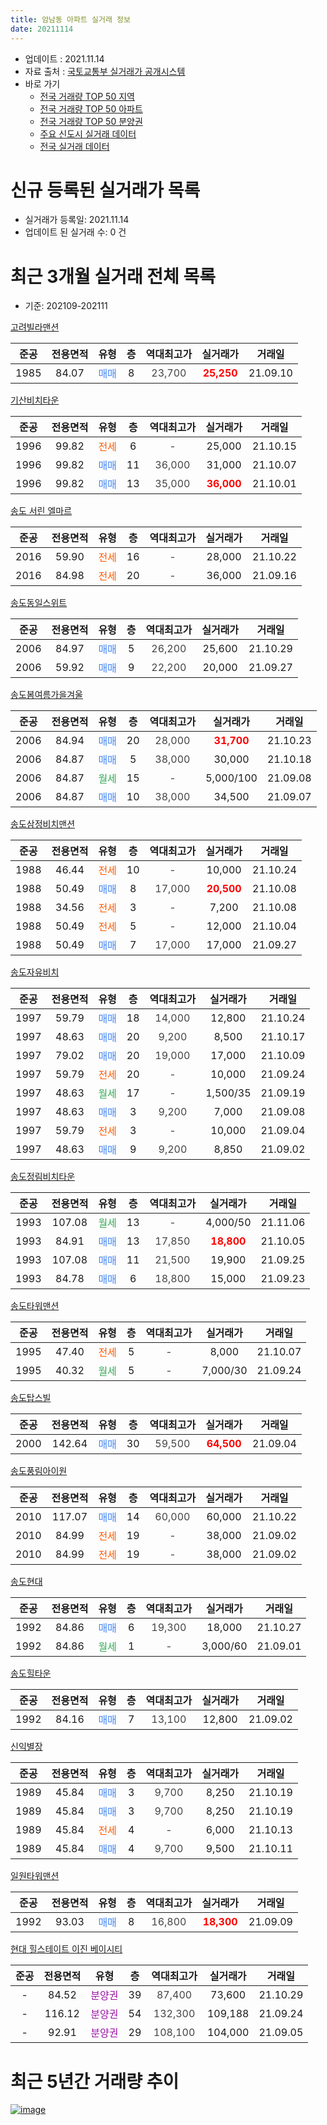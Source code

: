```yaml
---
title: 암남동 아파트 실거래 정보
date: 20211114
---
```


* 업데이트 : 2021.11.14
* 자료 출처 : [국토교통부 실거래가 공개시스템](http://rt.molit.go.kr)
* 바로 가기
    * [전국 거래량 TOP 50 지역](https://apt-info.github.io/apt-trade-info/tr)
    * [전국 거래량 TOP 50 아파트](https://apt-info.github.io/apt-trade-info/ta)
    * [전국 거래량 TOP 50 분양권](https://apt-info.github.io/apt-trade-info/tb)
    * [주요 신도시 실거래 데이터](https://apt-info.github.io/apt-trade-info/newtown)
    * [전국 실거래 데이터](https://apt-info.github.io/apt-trade-info/all)



<script async src="https://pagead2.googlesyndication.com/pagead/js/adsbygoogle.js"></script>
<!-- 기본광고 -->
<ins class="adsbygoogle"
     style="display:block"
     data-ad-client="ca-pub-1142216861245946"
     data-ad-slot="4805727019"
     data-ad-format="auto"
     data-full-width-responsive="true"></ins>
<script>
     (adsbygoogle = window.adsbygoogle || []).push({});
</script>


# 신규 등록된 실거래가 목록

* 실거래가 등록일: 2021.11.14
* 업데이트 된 실거래 수: 0 건




<script async src="https://pagead2.googlesyndication.com/pagead/js/adsbygoogle.js"></script>
<!-- 기본광고 -->
<ins class="adsbygoogle"
     style="display:block"
     data-ad-client="ca-pub-1142216861245946"
     data-ad-slot="4805727019"
     data-ad-format="auto"
     data-full-width-responsive="true"></ins>
<script>
     (adsbygoogle = window.adsbygoogle || []).push({});
</script>


# 최근 3개월 실거래 전체 목록
* 기준: 202109-202111


[고려빌라맨션](https://search.naver.com/search.naver?query=%EA%B3%A0%EB%A0%A4%EB%B9%8C%EB%9D%BC%EB%A7%A8%EC%85%98)

|준공|전용면적|유형|층|역대최고가|실거래가|거래일|
|:---:|:---:|:---:|:---:|:---:|:---:|:---:|
|1985|84.07|<span style="color:#4285F3">매매</span>|8|<span style="color:#444444">23,700</span>|<b><span style="color:#FF0000">25,250</span></b>|21.09.10|

[기산비치타운](https://search.naver.com/search.naver?query=%EA%B8%B0%EC%82%B0%EB%B9%84%EC%B9%98%ED%83%80%EC%9A%B4)

|준공|전용면적|유형|층|역대최고가|실거래가|거래일|
|:---:|:---:|:---:|:---:|:---:|:---:|:---:|
|1996|99.82|<span style="color:#FF5A00">전세</span>|6|<span style="color:#444444">-</span>|25,000|21.10.15|
|1996|99.82|<span style="color:#4285F3">매매</span>|11|<span style="color:#444444">36,000</span>|31,000|21.10.07|
|1996|99.82|<span style="color:#4285F3">매매</span>|13|<span style="color:#444444">35,000</span>|<b><span style="color:#FF0000">36,000</span></b>|21.10.01|

[송도 서린 엘마르](https://search.naver.com/search.naver?query=%EC%86%A1%EB%8F%84+%EC%84%9C%EB%A6%B0+%EC%97%98%EB%A7%88%EB%A5%B4)

|준공|전용면적|유형|층|역대최고가|실거래가|거래일|
|:---:|:---:|:---:|:---:|:---:|:---:|:---:|
|2016|59.90|<span style="color:#FF5A00">전세</span>|16|<span style="color:#444444">-</span>|28,000|21.10.22|
|2016|84.98|<span style="color:#FF5A00">전세</span>|20|<span style="color:#444444">-</span>|36,000|21.09.16|

[송도동일스위트](https://search.naver.com/search.naver?query=%EC%86%A1%EB%8F%84%EB%8F%99%EC%9D%BC%EC%8A%A4%EC%9C%84%ED%8A%B8)

|준공|전용면적|유형|층|역대최고가|실거래가|거래일|
|:---:|:---:|:---:|:---:|:---:|:---:|:---:|
|2006|84.97|<span style="color:#4285F3">매매</span>|5|<span style="color:#444444">26,200</span>|25,600|21.10.29|
|2006|59.92|<span style="color:#4285F3">매매</span>|9|<span style="color:#444444">22,200</span>|20,000|21.09.27|

[송도봄여름가을겨울](https://search.naver.com/search.naver?query=%EC%86%A1%EB%8F%84%EB%B4%84%EC%97%AC%EB%A6%84%EA%B0%80%EC%9D%84%EA%B2%A8%EC%9A%B8)

|준공|전용면적|유형|층|역대최고가|실거래가|거래일|
|:---:|:---:|:---:|:---:|:---:|:---:|:---:|
|2006|84.94|<span style="color:#4285F3">매매</span>|20|<span style="color:#444444">28,000</span>|<b><span style="color:#FF0000">31,700</span></b>|21.10.23|
|2006|84.87|<span style="color:#4285F3">매매</span>|5|<span style="color:#444444">38,000</span>|30,000|21.10.18|
|2006|84.87|<span style="color:#34A853">월세</span>|15|<span style="color:#444444">-</span>|5,000/100|21.09.08|
|2006|84.87|<span style="color:#4285F3">매매</span>|10|<span style="color:#444444">38,000</span>|34,500|21.09.07|

[송도삼정비치맨션](https://search.naver.com/search.naver?query=%EC%86%A1%EB%8F%84%EC%82%BC%EC%A0%95%EB%B9%84%EC%B9%98%EB%A7%A8%EC%85%98)

|준공|전용면적|유형|층|역대최고가|실거래가|거래일|
|:---:|:---:|:---:|:---:|:---:|:---:|:---:|
|1988|46.44|<span style="color:#FF5A00">전세</span>|10|<span style="color:#444444">-</span>|10,000|21.10.24|
|1988|50.49|<span style="color:#4285F3">매매</span>|8|<span style="color:#444444">17,000</span>|<b><span style="color:#FF0000">20,500</span></b>|21.10.08|
|1988|34.56|<span style="color:#FF5A00">전세</span>|3|<span style="color:#444444">-</span>|7,200|21.10.08|
|1988|50.49|<span style="color:#FF5A00">전세</span>|5|<span style="color:#444444">-</span>|12,000|21.10.04|
|1988|50.49|<span style="color:#4285F3">매매</span>|7|<span style="color:#444444">17,000</span>|17,000|21.09.27|

[송도자유비치](https://search.naver.com/search.naver?query=%EC%86%A1%EB%8F%84%EC%9E%90%EC%9C%A0%EB%B9%84%EC%B9%98)

|준공|전용면적|유형|층|역대최고가|실거래가|거래일|
|:---:|:---:|:---:|:---:|:---:|:---:|:---:|
|1997|59.79|<span style="color:#4285F3">매매</span>|18|<span style="color:#444444">14,000</span>|12,800|21.10.24|
|1997|48.63|<span style="color:#4285F3">매매</span>|20|<span style="color:#444444">9,200</span>|8,500|21.10.17|
|1997|79.02|<span style="color:#4285F3">매매</span>|20|<span style="color:#444444">19,000</span>|17,000|21.10.09|
|1997|59.79|<span style="color:#FF5A00">전세</span>|20|<span style="color:#444444">-</span>|10,000|21.09.24|
|1997|48.63|<span style="color:#34A853">월세</span>|17|<span style="color:#444444">-</span>|1,500/35|21.09.19|
|1997|48.63|<span style="color:#4285F3">매매</span>|3|<span style="color:#444444">9,200</span>|7,000|21.09.08|
|1997|59.79|<span style="color:#FF5A00">전세</span>|3|<span style="color:#444444">-</span>|10,000|21.09.04|
|1997|48.63|<span style="color:#4285F3">매매</span>|9|<span style="color:#444444">9,200</span>|8,850|21.09.02|

[송도정림비치타운](https://search.naver.com/search.naver?query=%EC%86%A1%EB%8F%84%EC%A0%95%EB%A6%BC%EB%B9%84%EC%B9%98%ED%83%80%EC%9A%B4)

|준공|전용면적|유형|층|역대최고가|실거래가|거래일|
|:---:|:---:|:---:|:---:|:---:|:---:|:---:|
|1993|107.08|<span style="color:#34A853">월세</span>|13|<span style="color:#444444">-</span>|4,000/50|21.11.06|
|1993|84.91|<span style="color:#4285F3">매매</span>|13|<span style="color:#444444">17,850</span>|<b><span style="color:#FF0000">18,800</span></b>|21.10.05|
|1993|107.08|<span style="color:#4285F3">매매</span>|11|<span style="color:#444444">21,500</span>|19,900|21.09.25|
|1993|84.78|<span style="color:#4285F3">매매</span>|6|<span style="color:#444444">18,800</span>|15,000|21.09.23|

[송도타워맨션](https://search.naver.com/search.naver?query=%EC%86%A1%EB%8F%84%ED%83%80%EC%9B%8C%EB%A7%A8%EC%85%98)

|준공|전용면적|유형|층|역대최고가|실거래가|거래일|
|:---:|:---:|:---:|:---:|:---:|:---:|:---:|
|1995|47.40|<span style="color:#FF5A00">전세</span>|5|<span style="color:#444444">-</span>|8,000|21.10.07|
|1995|40.32|<span style="color:#34A853">월세</span>|5|<span style="color:#444444">-</span>|7,000/30|21.09.24|

[송도탑스빌](https://search.naver.com/search.naver?query=%EC%86%A1%EB%8F%84%ED%83%91%EC%8A%A4%EB%B9%8C)

|준공|전용면적|유형|층|역대최고가|실거래가|거래일|
|:---:|:---:|:---:|:---:|:---:|:---:|:---:|
|2000|142.64|<span style="color:#4285F3">매매</span>|30|<span style="color:#444444">59,500</span>|<b><span style="color:#FF0000">64,500</span></b>|21.09.04|

[송도풍림아이원](https://search.naver.com/search.naver?query=%EC%86%A1%EB%8F%84%ED%92%8D%EB%A6%BC%EC%95%84%EC%9D%B4%EC%9B%90)

|준공|전용면적|유형|층|역대최고가|실거래가|거래일|
|:---:|:---:|:---:|:---:|:---:|:---:|:---:|
|2010|117.07|<span style="color:#4285F3">매매</span>|14|<span style="color:#444444">60,000</span>|60,000|21.10.22|
|2010|84.99|<span style="color:#FF5A00">전세</span>|19|<span style="color:#444444">-</span>|38,000|21.09.02|
|2010|84.99|<span style="color:#FF5A00">전세</span>|19|<span style="color:#444444">-</span>|38,000|21.09.02|

[송도현대](https://search.naver.com/search.naver?query=%EC%86%A1%EB%8F%84%ED%98%84%EB%8C%80)

|준공|전용면적|유형|층|역대최고가|실거래가|거래일|
|:---:|:---:|:---:|:---:|:---:|:---:|:---:|
|1992|84.86|<span style="color:#4285F3">매매</span>|6|<span style="color:#444444">19,300</span>|18,000|21.10.27|
|1992|84.86|<span style="color:#34A853">월세</span>|1|<span style="color:#444444">-</span>|3,000/60|21.09.01|

[송도힐타운](https://search.naver.com/search.naver?query=%EC%86%A1%EB%8F%84%ED%9E%90%ED%83%80%EC%9A%B4)

|준공|전용면적|유형|층|역대최고가|실거래가|거래일|
|:---:|:---:|:---:|:---:|:---:|:---:|:---:|
|1992|84.16|<span style="color:#4285F3">매매</span>|7|<span style="color:#444444">13,100</span>|12,800|21.09.02|

[신익별장](https://search.naver.com/search.naver?query=%EC%8B%A0%EC%9D%B5%EB%B3%84%EC%9E%A5)

|준공|전용면적|유형|층|역대최고가|실거래가|거래일|
|:---:|:---:|:---:|:---:|:---:|:---:|:---:|
|1989|45.84|<span style="color:#4285F3">매매</span>|3|<span style="color:#444444">9,700</span>|8,250|21.10.19|
|1989|45.84|<span style="color:#4285F3">매매</span>|3|<span style="color:#444444">9,700</span>|8,250|21.10.19|
|1989|45.84|<span style="color:#FF5A00">전세</span>|4|<span style="color:#444444">-</span>|6,000|21.10.13|
|1989|45.84|<span style="color:#4285F3">매매</span>|4|<span style="color:#444444">9,700</span>|9,500|21.10.11|


<script async src="https://pagead2.googlesyndication.com/pagead/js/adsbygoogle.js"></script>
<!-- 기본광고 -->
<ins class="adsbygoogle"
     style="display:block"
     data-ad-client="ca-pub-1142216861245946"
     data-ad-slot="4805727019"
     data-ad-format="auto"
     data-full-width-responsive="true"></ins>
<script>
     (adsbygoogle = window.adsbygoogle || []).push({});
</script>


[일원타워맨션](https://search.naver.com/search.naver?query=%EC%9D%BC%EC%9B%90%ED%83%80%EC%9B%8C%EB%A7%A8%EC%85%98)

|준공|전용면적|유형|층|역대최고가|실거래가|거래일|
|:---:|:---:|:---:|:---:|:---:|:---:|:---:|
|1992|93.03|<span style="color:#4285F3">매매</span>|8|<span style="color:#444444">16,800</span>|<b><span style="color:#FF0000">18,300</span></b>|21.09.09|

[현대 힐스테이트 이진 베이시티](https://search.naver.com/search.naver?query=%ED%98%84%EB%8C%80+%ED%9E%90%EC%8A%A4%ED%85%8C%EC%9D%B4%ED%8A%B8+%EC%9D%B4%EC%A7%84+%EB%B2%A0%EC%9D%B4%EC%8B%9C%ED%8B%B0)

|준공|전용면적|유형|층|역대최고가|실거래가|거래일|
|:---:|:---:|:---:|:---:|:---:|:---:|:---:|
|-|84.52|<span style="color:#9C11A5">분양권</span>|39|<span style="color:#444444">87,400</span>|73,600|21.10.29|
|-|116.12|<span style="color:#9C11A5">분양권</span>|54|<span style="color:#444444">132,300</span>|109,188|21.09.24|
|-|92.91|<span style="color:#9C11A5">분양권</span>|29|<span style="color:#444444">108,100</span>|104,000|21.09.05|



<script async src="https://pagead2.googlesyndication.com/pagead/js/adsbygoogle.js"></script>
<!-- 기본광고 -->
<ins class="adsbygoogle"
     style="display:block"
     data-ad-client="ca-pub-1142216861245946"
     data-ad-slot="4805727019"
     data-ad-format="auto"
     data-full-width-responsive="true"></ins>
<script>
     (adsbygoogle = window.adsbygoogle || []).push({});
</script>


# 최근 5년간 거래량 추이


<div style="width:100%;">
    <canvas id="deal_progress" height="200"></canvas>
</div>

<script>
new Chart(document.getElementById("deal_progress"), {
    type: 'line',
    data: {
        labels: ['16.01','16.02','16.03','16.04','16.05','16.06','16.07','16.08','16.09','16.10','16.11','16.12','17.01','17.02','17.03','17.04','17.05','17.06','17.07','17.08','17.09','17.10','17.11','17.12','18.01','18.02','18.03','18.04','18.05','18.06','18.07','18.08','18.09','18.10','18.11','18.12','19.01','19.02','19.03','19.04','19.05','19.06','19.07','19.08','19.09','19.10','19.11','19.12','20.01','20.02','20.03','20.04','20.05','20.06','20.07','20.08','20.09','20.10','20.11','20.12','21.01','21.02','21.03','21.04','21.05','21.06','21.07','21.08','21.09','21.10','21.11'],
        datasets: [{
            label: '매매/분양권',
            data: [17,18,24,30,23,15,11,22,12,18,13,15,13,15,23,25,12,17,13,12,7,9,64,29,34,10,18,18,20,11,11,19,23,16,10,8,19,16,12,7,16,12,18,20,16,20,64,102,41,29,50,34,54,82,29,24,34,41,72,30,15,21,22,25,22,44,20,17,13,16,0],
            borderColor: "rgba(66, 133, 243, 1)",
            backgroundColor: "rgba(66, 133, 243, 0.05)",
            borderWidth: 1,
            pointRadius: 0,
            fill: false,
            lineTension: 0
        },{
            label: '전/월세',
            data: [6,3,8,17,9,4,7,5,7,4,4,6,3,6,4,6,7,5,9,4,3,6,4,1,6,6,3,6,4,9,7,2,10,3,6,6,5,8,6,8,7,12,5,3,2,9,9,4,5,5,2,1,4,4,3,3,3,3,4,6,3,11,10,11,5,6,6,14,9,7,1],
            borderColor: "rgba(255, 90, 0, 1)",
            backgroundColor: "rgba(255, 90, 0, 0.05)",
            borderWidth: 1,
            pointRadius: 0,
            fill: false,
            lineTension: 0
        },{
            label: '합계',
            data: [23,21,32,47,32,19,18,27,19,22,17,21,16,21,27,31,19,22,22,16,10,15,68,30,40,16,21,24,24,20,18,21,33,19,16,14,24,24,18,15,23,24,23,23,18,29,73,106,46,34,52,35,58,86,32,27,37,44,76,36,18,32,32,36,27,50,26,31,22,23,1],
            borderColor: "rgba(0, 0, 0, 1)",
            backgroundColor: "rgba(0, 0, 0, 0.03)",
            borderWidth: 0.1,
            pointRadius: 0,
            fill: true,
            lineTension: 0
        }
        ]
    },
    options: {
        responsive: true,
        title: {
            display: false
        },
        tooltips: {
            mode: 'index',
            intersect: false
        },
        hover: {
            mode: 'nearest',
            intersect: true
        },
        scales: {
            xAxes: [{
                display: true,
                scaleLabel: {
                    display: true,
                    labelString: '년/월'
                }
            }],
            yAxes: [{
                display: true,
                ticks: {
                    suggestedMin: 0,
                },
                scaleLabel: {
                    display: true,
                    labelString: '실거래 수'
                }
            }]
        }
    }
});

</script>


[![image](https://apt-info.github.io/images/2020-01-03-apt-trade-info/1024x500.png)](https://play.google.com/store/apps/details?id=com.aptinfo.apttradeinfo)

